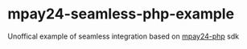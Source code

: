# mpay24-seamless-php-example
Unoffical example of seamless integration based on [mpay24-php](https://github.com/mpay24/mpay24-php) sdk
